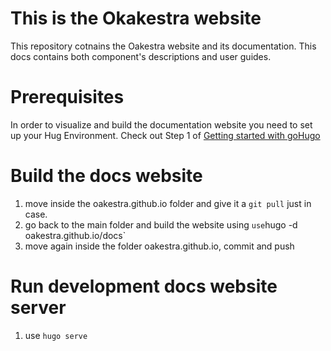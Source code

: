 # This is the Okakestra website 

This repository cotnains the Oakestra website and its documentation. This docs contains both component's descriptions and user guides.

# Prerequisites

In order to visualize and build the documentation website you need to set up your Hug Environment. 
Check out Step 1 of [Getting started with goHugo](https://gohugo.io/getting-started/quick-start/)

# Build the docs website

1. move inside the oakestra.github.io folder and give it a `git pull` just in case. 
2. go back to the main folder and build the website using ` use `hugo -d oakestra.github.io/docs`
3. move again inside the folder oakestra.github.io, commit and push

# Run development docs website server

1. use `hugo serve`

